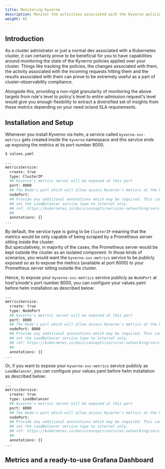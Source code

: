 ```yaml
---
title: Monitoring Kyverno
description: Monitor the activities associated with the Kyverno policies applied over your cluster with Prometheus-compliant metrics.
weight: 65
---
```


## Introduction

As a cluster admistrator or just a normal dev associated with a Kubernetes cluster, it can certainly prove to be beneficial for you to have capabilities around monitoring the state of the Kyverno policies applied over your cluster. Things like tracking the policies, the changes associated with them, the activity associated with the incoming requests hitting them and the results associated with them can prove to be extremely useful as a part of cluster-observability compliance.

Alongside this, providing a non-rigid granularity of monitoring the above targets from rule's level to policy's level to entire admission request's level would give you enough flexibility to extract a diversified set of insights from these metrics depending on your need or/and SLA requirements.

## Installation and Setup

Whenever you install Kyverno via helm, a service called `kyverno-svc-metrics` gets created inside the `kyverno` namespace and this service ends up exposing the metrics at its port number 8000.

```sh
$ values.yaml

...
metricsService:
  create: true
  type: ClusterIP
  ## Kyverno's metrics server will be exposed at this port
  port: 8000
  ## The Node's port which will allow access Kyverno's metrics at the host level. Only used if service.type is NodePort.
  nodePort:
  ## Provide any additional annotations which may be required. This can be used to
  ## set the LoadBalancer service type to internal only.
  ## ref: https://kubernetes.io/docs/concepts/services-networking/service/#internal-load-balancer
  ##
  annotations: {}
...
```

By default, the service type is going to be `ClusterIP` meaning that the metrics would be only capable of being scraped by a Prometheus server sitting inside the cluster. <br>
But speculatively, in majority of the cases, the Prometheus server would be kept outside the cluster as an isolated component. In those kinds of scenarios, you would want the `kyverno-svc-metrics` service to be publicly exposed so as to expose the metrics (available at port 8000) to your Prometheus server sitting outside the cluster.<br>

Hence, to expose your `kyverno-svc-metrics` service publicly as `NodePort` at host's/node's port number 8000, you can configure your values.yaml before helm installation as described below:
```sh
...
metricsService:
  create: true
  type: NodePort
  ## Kyverno's metrics server will be exposed at this port
  port: 8000
  ## The Node's port which will allow access Kyverno's metrics at the host level. Only used if service.type is NodePort.
  nodePort: 8000
  ## Provide any additional annotations which may be required. This can be used to
  ## set the LoadBalancer service type to internal only.
  ## ref: https://kubernetes.io/docs/concepts/services-networking/service/#internal-load-balancer
  ##
  annotations: {}
...
```
Or, if you want to expose your `kyverno-svc-metrics` service publicly as `LoadBalancer`, you can configure your values.yaml before helm installation as described below:
```sh
...
metricsService:
  create: true
  type: LoadBalancer
  ## Kyverno's metrics server will be exposed at this port
  port: 8000
  ## The Node's port which will allow access Kyverno's metrics at the host level. Only used if service.type is NodePort.
  nodePort: 
  ## Provide any additional annotations which may be required. This can be used to
  ## set the LoadBalancer service type to internal only.
  ## ref: https://kubernetes.io/docs/concepts/services-networking/service/#internal-load-balancer
  ##
  annotations: {}
...
```

## Metrics and a ready-to-use Grafana Dashboard